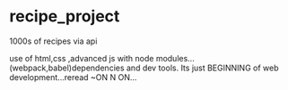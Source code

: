 # recipe_project
1000s of recipes via api

use of html,css ,advanced js with node modules...(webpack,babel)dependencies and dev tools.
Its just BEGINNING of web development...reread
~ON N ON...
